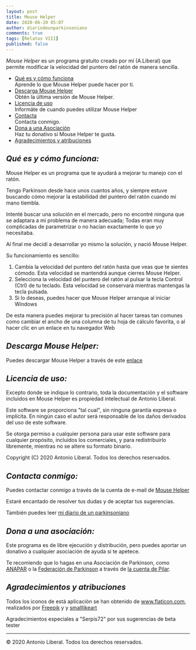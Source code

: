 ```yaml
---
layout: post
title: Mouse Helper
date: 2020-06-20 05:07
author: diariodeunparkinsoniano
comments: true
tags: [Relatos VIII]
published: false
---
```

<!-- wp:paragraph -->
<p><em>Mouse Helper</em> es un programa gratuito creado por mí (A.Liberal) que permite modificar la velocidad del puntero del ratón de manera sencilla.     </p>
<!-- /wp:paragraph -->

<!-- wp:list {"className":"linespace"} -->
<ul class="linespace"><li><span class="big"><a href="#features">Qué es y cómo funciona</a></span><br>Aprende lo que Mouse Helper puede hacer por tí.</li><li><span class="big"><a href="#descarga">Descarga Mouse Helper</a></span><br>Obtén la última versión de Mouse Helper.</li><li><span class="big"><a href="#licencia">Licencia de uso</a></span><br>Informáte de cuando puedes utilizar Mouse Helper</li><li><span class="big"><a href="#contacta">Contacta</a></span><br>Contacta conmigo.</li><li><span class="big"><a href="#dona">Dona a una Asociación</a></span><br>Haz tu donativo si Mouse Helper te gusta.</li><li><span class="big"><a href="#agradecimientos">Agradecimientos y atribuciones</a></span><br></li></ul>
<!-- /wp:list -->

<!-- wp:heading -->
<h2><a name="features"><b><i>Qué es y cómo funciona:</i></b></a></h2>
<!-- /wp:heading -->

<!-- wp:paragraph -->
<p>Mouse Helper es un programa que te ayudará a mejorar tu manejo con el ratón.</p>
<!-- /wp:paragraph -->

<!-- wp:paragraph -->
<p>Tengo Parkinson desde hace unos cuantos años, y siempre estuve buscando cómo mejorar la estabilidad del puntero del ratón cuando mi mano tiembla.</p>
<!-- /wp:paragraph -->

<!-- wp:paragraph -->
<p>Intenté buscar una solución en el mercado, pero no encontré ninguna que se adaptara a mi problema de manera adecuada; Todas eran muy complicadas de parametrizar o no hacían exactamente lo que yo necesitaba.</p>
<!-- /wp:paragraph -->

<!-- wp:paragraph -->
<p>Al final me decidí a desarrollar yo mismo la solución, y nació Mouse Helper.</p>
<!-- /wp:paragraph -->

<!-- wp:paragraph -->
<p>Su funcionamiento es sencillo:</p>
<!-- /wp:paragraph -->

<!-- wp:list {"ordered":true} -->
<ol><li>Cambia la velocidad del puntero del ratón hasta que veas que te sientes cómodo. Esta velocidad se mantendrá aunque cierres Mouse Helper.</li><li>Selecciona la velocidad del puntero del ratón al pulsar la tecla Control (Ctrl) de tu teclado. Esta velocidad se conservará mientras mantengas la tecla pulsada.</li><li>Si lo deseas, puedes hacer que Mouse Helper arranque al iniciar Windows</li></ol>
<!-- /wp:list -->

<!-- wp:paragraph -->
<p>De esta manera puedes mejorar tu precisión al hacer tareas tan comunes como cambiar el ancho de una columna de tu hoja de cálculo favorita, o al hacer clic en un enlace en tu navegador Web<br></p>
<!-- /wp:paragraph -->

<!-- wp:heading -->
<h2><a name="descarga"><b><i>Descarga Mouse Helper:</i></b></a></h2>
<!-- /wp:heading -->

<!-- wp:paragraph -->
<p>Puedes descargar Mouse Helper a través de este <a href="https://github.com/clssystem/MouseHelperReleases/releases/tag/v2.1.5" target="_blank" rel="noreferrer noopener">enlace</a><br></p>
<!-- /wp:paragraph -->

<!-- wp:heading -->
<h2><a name="licencia"><b><i>Licencia de uso:</i></b></a></h2>
<!-- /wp:heading -->

<!-- wp:paragraph -->
<p>Excepto donde se indique lo contrario, toda la documentación y el software incluidos en Mouse Helper es propiedad intelectual de Antonio Liberal.</p>
<!-- /wp:paragraph -->

<!-- wp:paragraph -->
<p>Este software se proporciona "tal cual", sin ninguna garantía expresa o implícita. En ningún caso el autor será responsable de los daños derivados del uso de este software.</p>
<!-- /wp:paragraph -->

<!-- wp:paragraph -->
<p>
        Se otorga permiso a cualquier persona para usar este software para cualquier propósito, incluidos los comerciales, y para redistribuirlo libremente, mientras no se altere su formato binario.
    </p>
<!-- /wp:paragraph -->

<!-- wp:paragraph -->
<p>Copyright (C) 2020 Antonio Liberal. Todos los derechos reservados.<br></p>
<!-- /wp:paragraph -->

<!-- wp:heading -->
<h2><a name="contacta"><b><i>Contacta conmigo:</i></b></a></h2>
<!-- /wp:heading -->

<!-- wp:paragraph -->
<p>Puedes contactar conmigo a través de la cuenta de e-mail de <a href="mailto:mousehelper@outlook.es">Mouse Helper</a></p>
<!-- /wp:paragraph -->

<!-- wp:paragraph -->
<p>Estaré encantado de resolver tus dudas y de aceptar tus sugerencias.</p>
<!-- /wp:paragraph -->

<!-- wp:paragraph -->
<p>También puedes leer <a href="https://diariodeunparkinsoniano.wordpress.com/">mi diario de un parkinsoniano</a><br></p>
<!-- /wp:paragraph -->

<!-- wp:heading -->
<h2><a name="dona"><b><i>Dona a una asociación:</i></b></a></h2>
<!-- /wp:heading -->

<!-- wp:paragraph -->
<p>Este programa es de libre ejecución y distribución, pero puedes aportar un donativo a cualquier asociación de ayuda si te apetece.</p>
<!-- /wp:paragraph -->

<!-- wp:paragraph -->
<p>Te recomiendo que lo hagas en una Asociación de Parkinson, como <a href="http://www.anapar.org/">ANAPAR</a> o la <a href="https://www.esparkinson.es/">Federación de Parkinson</a> a través de <a href="https://www.esparkinson.es/lacuentadepilar/">la cuenta de Pilar</a>.</p>
<!-- /wp:paragraph -->

<!-- wp:heading -->
<h2><a name="agradecimientos"><b><i>Agradecimientos y atribuciones</i></b></a></h2>
<!-- /wp:heading -->

<!-- wp:paragraph -->
<p>Todos los iconos de está aplicación se han obtenido de <a href="https://www.flaticon.com/" title="Flaticon"> www.flaticon.com</a>, realizados por <a href="https://www.flaticon.com/authors/freepik" title="Freepik">Freepik</a> y y <a href="https://www.flaticon.es/autores/smalllikeart" title="smalllikeart">smalllikeart</a></p>
<!-- /wp:paragraph -->

<!-- wp:paragraph -->
<p>Agradecimientos especiales a "Serpis72" por sus sugerencias de beta tester<br></p>
<!-- /wp:paragraph -->

<!-- wp:separator -->
<hr clasXs="wp-block-separator" />
<!-- /wp:separator -->

<!-- wp:html -->
© 2020 Antonio Liberal. Todos los derechos reservados.
<!-- /wp:html -->
